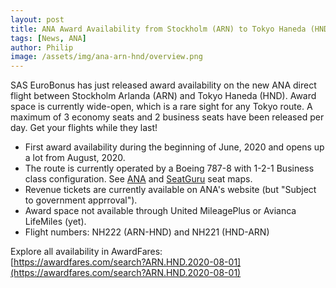 ```yaml
---
layout: post
title: ANA Award Availability from Stockholm (ARN) to Tokyo Haneda (HND)
tags: [News, ANA]
author: Philip
image: /assets/img/ana-arn-hnd/overview.png
---
```


SAS EuroBonus has just released award availability on the new ANA direct flight between Stockholm Arlanda (ARN) and Tokyo Haneda (HND). Award space is currently wide-open, which is a rare sight for any Tokyo route. A maximum of 3 economy seats and 2 business seats have been released per day. Get your flights while they last!

* First award availability during the beginning of June, 2020 and opens up a lot from August, 2020.
* The route is currently operated by a Boeing 787-8 with 1-2-1 Business class configuration. See [ANA](https://www.ana.co.jp/other/int/meta/0470.html?CONNECTION_KIND=jp&LANG=e&BOOKING_TYPE=r&TIER_LEVEL=none) and [SeatGuru](https://www.seatguru.com/airlines/ANA/ANA_Boeing_787-8_V4.php) seat maps.
* Revenue tickets are currently available on ANA's website (but "Subject to government apprroval").
* Award space not available through United MileagePlus or Avianca LifeMiles (yet).
* Flight numbers: NH222 (ARN-HND) and NH221 (HND-ARN)

Explore all availability in AwardFares:  
[https://awardfares.com/search?ARN.HND.2020-08-01](https://awardfares.com/search?ARN.HND.2020-08-01)
